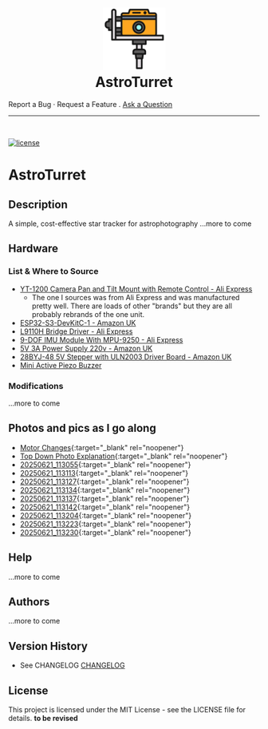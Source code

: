 <h1 align="center">
    <a href="https://github.com/adrihd/AstroTurret">
        <img src=".github/images/logo/Logo.svg" alt="Logo" width="125" height="125">
    </a>
    <br/>
    AstroTurret
</h1>
<div text-align="center">
        <span color="#333333">Report a Bug</span>
        ·
        <span color="#333333">Request a Feature</span>
        .
        <a href="https://github.com/adrihd/AstroTurret/discussions/2">Ask a Question</a>
    <hr />
</div>
<div align="left">
<br />

[![license](https://img.shields.io/github/license/adrihd/AstroTurret.svg?style=flat-square)](LICENSE)

# AstroTurret
## Description

A simple, cost-effective star tracker for astrophotography
...more to come

## Hardware
### List & Where to Source
- [YT-1200 Camera Pan and Tilt Mount with Remote Control - Ali Express](https://www.aliexpress.com/item/1005006609667068.html)
    - The one I sources was from Ali Express and was manufactured pretty well. There are loads of other "brands" but they are all probably rebrands of the one unit.
- [ESP32-S3-DevKitC-1 - Amazon UK](https://www.amazon.co.uk/dp/B0D69YJKNL)
- [L9110H Bridge Driver - Ali Express](https://www.aliexpress.com/item/1005007611241888.html)
- [9-DOF IMU Module With MPU-9250 - Ali Express](https://www.aliexpress.com/item/1005001827308703.html)
- [5V 3A Power Supply 220v - Amazon UK](https://www.amazon.co.uk/dp/B0BGGV97KT)
- [28BYJ-48 5V Stepper with ULN2003 Driver Board - Amazon UK](https://www.amazon.co.uk/dp/B0CGZJQFQ1)
- [Mini Active Piezo Buzzer](https://www.aliexpress.com/item/1005007714246343.html)

### Modifications
...more to come

## Photos and pics as I go along
- [Motor Changes](./.github/images/Motor%20Changes.jpg){:target="_blank" rel="noopener"}
- [Top Down Photo Explanation](./.github/images/Top%20Down%20Photo%20Explanation.jpg){:target="_blank" rel="noopener"}
- [20250621_113055](./.github/images/20250621_113055.jpg){:target="_blank" rel="noopener"}
- [20250621_113113](./.github/images/20250621_113113.jpg){:target="_blank" rel="noopener"}
- [20250621_113127](./.github/images/20250621_113127.jpg){:target="_blank" rel="noopener"}
- [20250621_113134](./.github/images/20250621_113134.jpg){:target="_blank" rel="noopener"}
- [20250621_113137](./.github/images/20250621_113137.jpg){:target="_blank" rel="noopener"}
- [20250621_113142](./.github/images/20250621_113142.jpg){:target="_blank" rel="noopener"}
- [20250621_113204](./.github/images/20250621_113204.jpg){:target="_blank" rel="noopener"}
- [20250621_113223](./.github/images/20250621_113223.jpg){:target="_blank" rel="noopener"}
- [20250621_113230](./.github/images/20250621_113230.jpg){:target="_blank" rel="noopener"}



## Help
...more to come

## Authors
...more to come

## Version History
- See CHANGELOG [CHANGELOG](./CHANGELOG)

## License

This project is licensed under the MIT License - see the LICENSE file for details.
**to be revised**

</div>